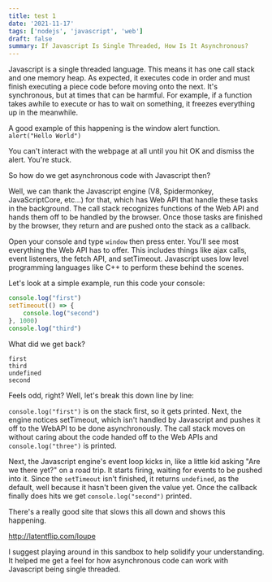 ```yaml
---
title: test 1
date: '2021-11-17'
tags: ['nodejs', 'javascript', 'web']
draft: false
summary: If Javascript Is Single Threaded, How Is It Asynchronous?
---
```


Javascript is a single threaded language. This means it has one call stack and one memory heap. As expected, it executes code in order and must finish executing a piece code before moving onto the next. It's synchronous, but at times that can be harmful. For example, if a function takes awhile to execute or has to wait on something, it freezes everything up in the meanwhile.

A good example of this happening is the window alert function. 
`alert("Hello World")`

You can't interact with the webpage at all until you hit OK and dismiss the alert. You're stuck.

So how do we get asynchronous code with Javascript then?

Well, we can thank the Javascript engine (V8, Spidermonkey, JavaScriptCore, etc...) for that, which has Web API that handle these tasks in the background. The call stack recognizes functions of the Web API and hands them off to be handled by the browser. Once those tasks are finished by the browser, they return and are pushed onto the stack as a callback.

Open your console and type `window` then press enter. You'll see most everything the Web API has to offer. This includes things like ajax calls, event listeners, the fetch API, and setTimeout. Javascript uses low level programming languages like C++ to perform these behind the scenes.

Let's look at a simple example, run this code your console:

```js
console.log("first")
setTimeout(() => {
    console.log("second")
}, 1000)
console.log("third")
```

What did we get back?

```
first
third
undefined
second
```

Feels odd, right? Well, let's break this down line by line:

`console.log("first")` is on the stack first, so it gets printed. Next, the engine notices setTimeout, which isn't handled by Javascript and pushes it off to the WebAPI to be done asynchronously. The call stack moves on without caring about the code handed off to the Web APIs and `console.log("three")` is printed.

Next, the Javascript engine's event loop kicks in, like a little kid asking "Are we there yet?" on a road trip. It starts firing, waiting for events to be pushed into it. Since the `setTimeout` isn't finished, it returns `undefined`, as the default, well because it hasn't been given the value yet. Once the callback finally does hits we get `console.log("second")` printed.

There's a really good site that slows this all down and shows this happening.

http://latentflip.com/loupe

I suggest playing around in this sandbox to help solidify your understanding. It helped me get a feel for how asynchronous code can work with Javascript being single threaded.
